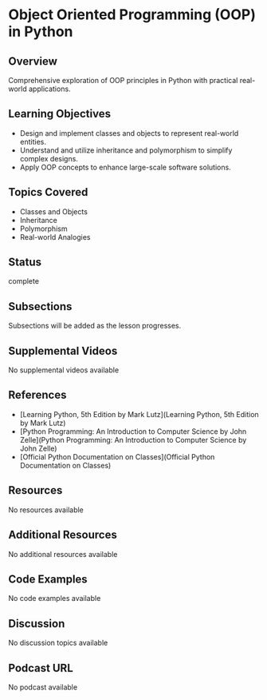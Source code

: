 # Object Oriented Programming (OOP) in Python

## Overview

Comprehensive exploration of OOP principles in Python with practical real-world applications.

## Learning Objectives

- Design and implement classes and objects to represent real-world entities.
- Understand and utilize inheritance and polymorphism to simplify complex designs.
- Apply OOP concepts to enhance large-scale software solutions.

## Topics Covered

- Classes and Objects
- Inheritance
- Polymorphism
- Real-world Analogies

## Status

complete





## Subsections

Subsections will be added as the lesson progresses.

## Supplemental Videos

No supplemental videos available

## References

- [Learning Python, 5th Edition by Mark Lutz](Learning Python, 5th Edition by Mark Lutz)
- [Python Programming: An Introduction to Computer Science by John Zelle](Python Programming: An Introduction to Computer Science by John Zelle)
- [Official Python Documentation on Classes](Official Python Documentation on Classes)

## Resources

No resources available

## Additional Resources

No additional resources available

## Code Examples

No code examples available

## Discussion

No discussion topics available

## Podcast URL

No podcast available